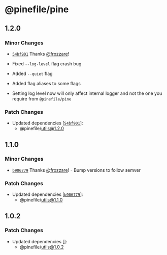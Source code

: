 # @pinefile/pine

## 1.2.0

### Minor Changes

- [`54bf901`](https://github.com/pinefile/pine/commit/54bf901dda9951cf306ac9fc9239522aee37bc10) Thanks [@frozzare](https://github.com/frozzare)!

- Fixed `--log-level` flag crash bug
- Added `--quiet` flag
- Added flag aliases to some flags
- Setting log level now will only affect internal logger and not the one you require from `@pinefile/pine`

### Patch Changes

- Updated dependencies [[`54bf901`](https://github.com/pinefile/pine/commit/54bf901dda9951cf306ac9fc9239522aee37bc10)]:
  - @pinefile/utils@1.2.0

## 1.1.0

### Minor Changes

- [`b906779`](https://github.com/pinefile/pine/commit/b906779eb4a67bd3859099493734f4dad8052d5b) Thanks [@frozzare](https://github.com/frozzare)! - Bump versions to follow semver

### Patch Changes

- Updated dependencies [[`b906779`](https://github.com/pinefile/pine/commit/b906779eb4a67bd3859099493734f4dad8052d5b)]:
  - @pinefile/utils@1.1.0

## 1.0.2

### Patch Changes

- Updated dependencies []:
  - @pinefile/utils@1.0.2

